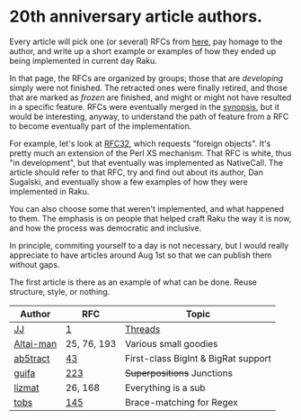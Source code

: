 # 20th anniversary article authors.

Every article will pick one (or several) RFCs from [here](https://raku.org/archive/rfc/by-group.html), pay homage to the author, and write up a short example or examples of how they ended up being implemented in current day Raku.

In that page, the RFCs are organized by groups; those that are *developing* simply were not finished. The retracted ones were finally retired, and those that are marked as *frozen* are finished, and might or might not have resulted in a specific feature. RFCs were eventually merged in the [synopsis](https://design.raku.org/), but it would be interesting, anyway, to understand the path of feature from a RFC to become eventually part of the implementation.

For example, let's look at [RFC32](https://raku.org/archive/rfc/32.html), which requests "foreign objects". It's pretty much an extension of the Perl XS mechanism. That RFC is white, thus "in development", but that eventually was implemented as NativeCall. The article should refer to that RFC, try and find out about its author, Dan Sugalski, and eventually show a few examples of how they were implemented in Raku.

You can also choose some that weren't implemented, and what happened to them. The emphasis is on people that helped craft Raku the way it is now, and how the process was democratic and inclusive.

In principle, commiting yourself to a day is not necessary, but I would really appreciate to have articles around Aug 1st so that we can publish them without gaps.

The first article is there as an example of what can be done. Reuse structure, style, or nothing.

| Author    | RFC | Topic |
|-----------|-----|-------|
|[JJ](https://github.com/JJ)|[1](https://raku.org/archive/rfc/1.html)|[Threads](articles/rfc1.md)|
|[Altai-man](https://github.com/Altai-man)|25, 76, 193|Various small goodies|
|[ab5tract](https://github.com/ab5tract)|[43](https://raku.org/archive/rfc/43.html)|First-class BigInt & BigRat support|
|[guifa](https://github.com/alabamenhu)|[223](https://raku.org/archive/rfc/225.html)|~~Superpositions~~ Junctions|
|[lizmat](https://github.com/lizmat)|26, 168|Everything is a sub|
|[tobs](https://github.com/taboege)|[145](https://raku.org/archive/rfc/145.html)|Brace-matching for Regex|
